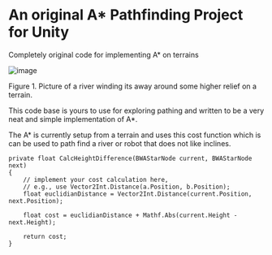 # An original A* Pathfinding Project for Unity

Completely original code for implementing A* on terrains

![image](https://github.com/GavWood/AStar/assets/17795588/e92f2499-568f-49aa-97e9-d4ad54289a2a)

Figure 1. Picture of a river winding its away around some higher relief on a terrain.

This code base is yours to use for exploring pathing and written to be a very neat and simple implementation of A*.

The A* is currently setup from a terrain and uses this cost function which is can be used to path find a river or robot that does not like inclines.

    private float CalcHeightDifference(BWAStarNode current, BWAStarNode next)
    {
        // implement your cost calculation here, 
        // e.g., use Vector2Int.Distance(a.Position, b.Position);
        float euclidianDistance = Vector2Int.Distance(current.Position, next.Position);

        float cost = euclidianDistance + Mathf.Abs(current.Height - next.Height);

        return cost;
    }
    

